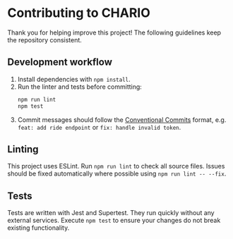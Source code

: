 # Contributing to CHARIO

Thank you for helping improve this project! The following guidelines keep the repository consistent.

## Development workflow

1. Install dependencies with `npm install`.
2. Run the linter and tests before committing:
   ```bash
   npm run lint
   npm test
   ```
3. Commit messages should follow the [Conventional Commits](https://www.conventionalcommits.org/en/v1.0.0/) format, e.g. `feat: add ride endpoint` or `fix: handle invalid token`.

## Linting

This project uses ESLint. Run `npm run lint` to check all source files. Issues should be fixed automatically where possible using `npm run lint -- --fix`.

## Tests

Tests are written with Jest and Supertest. They run quickly without any external services. Execute `npm test` to ensure your changes do not break existing functionality.
